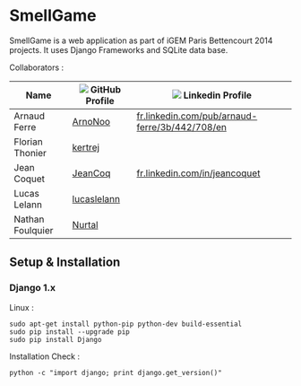 # SmellGame

SmellGame is a web application as part of iGEM Paris Bettencourt 2014 projects. It uses Django Frameworks and SQLite data base.

Collaborators :

| Name             | ![](https://help.github.com/favicon.ico) GitHub Profile | ![](https://static.licdn.com/scds/common/u/images/logos/favicons/v1/favicon.ico) Linkedin Profile |
| ---------------- | ------------------------------------------------------- | ------------------------------------------------------------------------------------------------- |
| Arnaud Ferre     | [ArnoNoo](https://github.com/ArnoNoo)                   |  [fr.linkedin.com/pub/arnaud-ferre/3b/442/708/en](http://fr.linkedin.com/pub/arnaud-ferre/3b/442/708/en)                            |
| Florian Thonier  | [kertrej](https://github.com/kertrej)                   |                                                                                                   |
| Jean Coquet      | [JeanCoq](https://github.com/JeanCoq)                   |  [fr.linkedin.com/in/jeancoquet](http://fr.linkedin.com/in/jeancoquet)                            |
| Lucas Lelann     | [lucaslelann](https://github.com/lucaslelann)           |                                                                                                   |
| Nathan Foulquier | [Nurtal](https://github.com/Nurtal)                     |                                                                                                   |

## Setup & Installation

### Django 1.x

Linux :

```
sudo apt-get install python-pip python-dev build-essential
sudo pip install --upgrade pip
sudo pip install Django
```

Installation Check :

```
python -c "import django; print django.get_version()"
```

